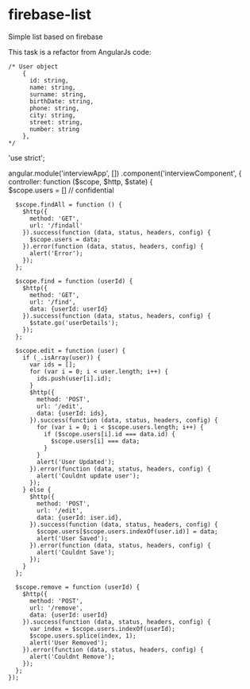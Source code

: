 # firebase-list
Simple list based on firebase

This task is a refactor from AngularJs code:

    /* User object
        {
          id: string,
          name: string,
          surname: string,
          birthDate: string,
          phone: string,
          city: string,
          street: string,
          number: string
        },
    */

'use strict';

angular.module('interviewApp', [])
  .component('interviewComponent', {
    controller: function ($scope, $http, $state) {    
      $scope.users = [] // confidential

      $scope.findAll = function () {
        $http({
          method: 'GET',
          url: '/findall'
        }).success(function (data, status, headers, config) {
          $scope.users = data;
        }).error(function (data, status, headers, config) {
          alert('Error');
        });
      };

      $scope.find = function (userId) {
        $http({
          method: 'GET',
          url: '/find',
          data: {userId: userId}
        }).success(function (data, status, headers, config) {
          $state.go('userDetails');
        });
      };

      $scope.edit = function (user) {
        if (_.isArray(user)) {
          var ids = [];
          for (var i = 0; i < user.length; i++) {
            ids.push(user[i].id);
          }
          $http({
            method: 'POST',
            url: '/edit',
            data: {userId: ids},
          }).success(function (data, status, headers, config) {
            for (var i = 0; i < $scope.users.length; i++) {
              if ($scope.users[i].id === data.id) {
                $scope.users[i] === data;
              }
            }
            alert('User Updated');
          }).error(function (data, status, headers, config) {
            alert('Couldnt update user');
          });
        } else {
          $http({
            method: 'POST',
            url: '/edit',
            data: {userId: iser.id},
          }).success(function (data, status, headers, config) {
            $scope.users[$scope.users.indexOf(user.id)] = data;
            alert('User Saved');
          }).error(function (data, status, headers, config) {
            alert('Couldnt Save');
          });
        }
      };

      $scope.remove = function (userId) {
        $http({
          method: 'POST',
          url: '/remove',
          data: {userId: userId}
        }).success(function (data, status, headers, config) {
          var index = $scope.users.indexOf(userId);
          $scope.users.splice(index, 1);
          alert('User Removed');
        }).error(function (data, status, headers, config) {
          alert('Couldnt Remove');
        });
      };
    });


